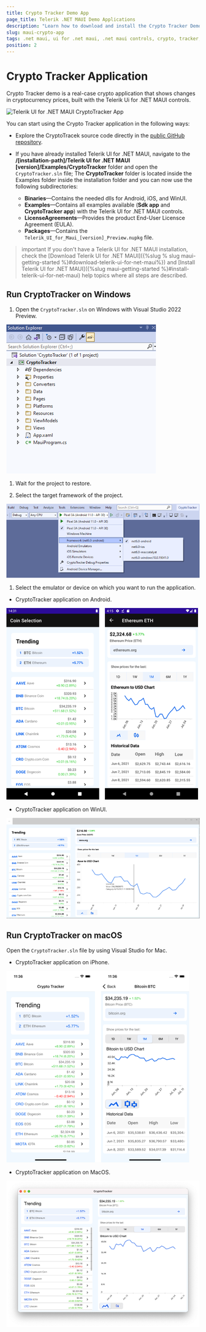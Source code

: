 ```yaml
---
title: Crypto Tracker Demo App
page_title: Telerik .NET MAUI Demo Applications
description: "Learn how to download and install the Crypto Tracker Demo App and check out the Telerik UI for .NET MAUI controls library."
slug: maui-crypto-app
tags: .net maui, ui for .net maui, .net maui controls, crypto, tracker, application
position: 2
---
```


# Crypto Tracker Application

Crypto Tracker demo is a real-case crypto application that shows changes in cryptocurrency prices, built with the Telerik Ui for .NET MAUI controls.

![Telerik UI for .NET MAUI CryptoTracker App](../images/crypto-app.gif)

You can start using the Crypto Tracker application in the following ways:

* Explore the CryptoTracek source code directly in the [public GitHub repository]().

* If you have already installed Telerik UI for .NET MAUI, navigate to the **/[installation-path]/Telerik UI for .NET MAUI [version]/Examples/CryptoTracker** folder and open the `CryptoTracker.sln` file;
  The **CryptoTracker** folder is located inside the Examples folder inside the installation folder and you can now use the following subdirectories:

    * **Binaries**&mdash;Contains the needed dlls for Android, iOS, and WinUI.
    * **Examples**&mdash;Contains all examples available (**Sdk app** and **CryptoTracker app**) with the Telerik UI for .NET MAUI controls.
    * **LicenseAgreements**&mdash;Provides the product End-User Licensce Agreement (EULA).
    * **Packages**&mdash;Contains the `Telerik_UI_for_Maui_[version]_Preview.nupkg` file.

>important If you don't have a Telerik UI for .NET MAUI installation, check the [Download Telerik UI for .NET MAUI]({%slug % slug maui-getting-started %}#download-telerik-ui-for-net-maui%}) and [Install Telerik UI for .NET MAUI]({%slug maui-getting-started %}#install-telerik-ui-for-net-maui) help topics where all steps are described. 

## Run CryptoTracker on Windows

1. Open the `CryptoTracker.sln` on Windows with Visual Studio 2022 Preview.

![Telerik UI .NET MAUI CryptoTracker App VS](../images/cryptotracker-structure.png)

1. Wait for the project to restore.

1. Select the target framework of the project.

![Telerik UI .NET MAUI CryptoTracker App](../images/crypto-tracker-visual-studio.png)

1. Select the emulator or device on which you want to run the application.
	
* CryptoTracker application on Android.

![Telerik UI for .NET MAUI CryptoTracker Application](../images/cryptotracker-android.png)
	
* CryptoTracker application on WinUI.

![Telerik UI for .NET MAUI CryptoTracker Application](../images/cryptotracker-winui.png)

## Run CryptoTracker on macOS

Open the `CryptoTracker.sln` file by using Visual Studio for Mac.

* CryptoTracker application on iPhone.

![Telerik UI for .NET MAUI CryptoTracker Application](../images/cryptotracker-iphone.png)

* CryptoTracker application on MacOS.

![Telerik UI for .NET MAUI CryptoTracker Application](../images/cryptotracker-macos.png)
